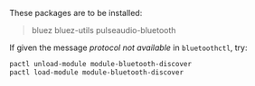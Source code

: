 
These packages are to be installed:

> bluez bluez-utils pulseaudio-bluetooth

If given the message *protocol not available* in `bluetoothctl`, try:

```bash
pactl unload-module module-bluetooth-discover
pactl load-module module-bluetooth-discover
```

